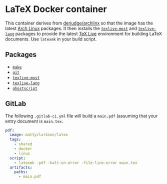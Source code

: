 # LaTeX Docker container

This container derives from
[derjudge/archlinx](https://hub.docker.com/r/derjudge/archlinux/) so that the
image has the latest [Arch Linux](https://www.archlinux.org/) packages. It then
installs the
[`texlive-most`](https://www.archlinux.org/groups/x86_64/texlive-most/) and
[`texlive-lang`](https://www.archlinux.org/groups/x86_64/texlive-lang/) packages
to provide the latest
[TeX Live](https://wiki.archlinux.org/index.php/TeX_Live) environment for
building LaTeX documents. Use `latexmk` in your build script.

## Packages

  - [`make`](https://www.archlinux.org/core/x86_64/make/)
  - [`git`](https://www.archlinux.org/extra/x86_64/git/)
  - [`texlive-most`](https://www.archlinux.org/groups/x86_64/texlive-most/)
  - [`texlive-lang`](https://www.archlinux.org/groups/x86_64/texlive-lang/)
  - [`ghostscript`](https://www.archlinux.org/extra/x86_64/ghostscript/)

## GitLab

The following `.gitlab-ci.yml` file will build a `main.pdf` (assuming that your
entry document is `main.tex`.

```yaml
pdf:
  image: mattyclarkson/latex
  tags:
    - shared
    - docker
    - linux
  script:
    - latexmk -pdf -halt-on-error -file-line-error main.tex
  artifacts:
    paths:
      - main.pdf
```
